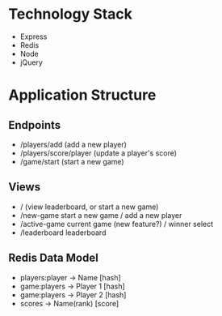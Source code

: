 # Technology Stack #

* Express
* Redis
* Node
* jQuery

# Application Structure #

## Endpoints ##

* /players/add (add a new player)
* /players/score/player (update a player's score)
* /game/start (start a new game)

## Views ##

* / (view leaderboard, or start a new game)
* /new-game start a new game / add a new player
* /active-game current game (new feature?) / winner select
* /leaderboard leaderboard

## Redis Data Model ##

* players:player -> Name [hash]
* game:players -> Player 1 [hash]
* game:players -> Player 2 [hash]
* scores -> Name(rank) [score]
